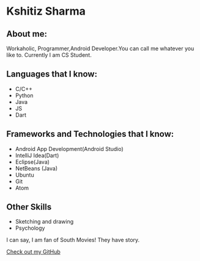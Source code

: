 # Kshitiz Sharma

## About me:

Workaholic, Programmer,Android Developer.You can call me whatever you like to. Currently I am CS Student.

## Languages that I know:

- C/C++
- Python
- Java
- JS
- Dart

## Frameworks and Technologies that I know:

- Android App Development(Android Studio)
- IntelliJ Idea(Dart)
- Eclipse(Java)
- NetBeans (Java)
- Ubuntu
- Git
- Atom

## Other Skills

- Sketching and drawing
- Psychology

I can say, I am fan of South Movies! They have story.

[Check out my GitHub](https://github.com/itsmekshitiz)
